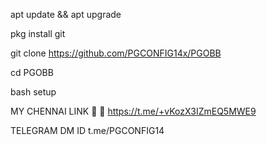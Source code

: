 apt update && apt upgrade

pkg install git

git clone https://github.com/PGCONFIG14x/PGOBB

cd PGOBB

bash setup


MY CHENNAI LINK 🔗 🔗 https://t.me/+vKozX3IZmEQ5MWE9

TELEGRAM DM ID t.me/PGCONFIG14
